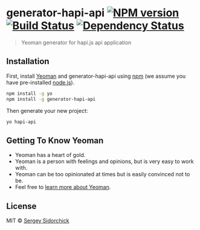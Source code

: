 # generator-hapi-api [![NPM version][npm-image]][npm-url] [![Build Status][travis-image]][travis-url] [![Dependency Status][daviddm-image]][daviddm-url]
> Yeoman generator for hapi.js api application

## Installation

First, install [Yeoman](http://yeoman.io) and generator-hapi-api using [npm](https://www.npmjs.com/) (we assume you have pre-installed [node.js](https://nodejs.org/)).

```bash
npm install -g yo
npm install -g generator-hapi-api
```

Then generate your new project:

```bash
yo hapi-api
```

## Getting To Know Yeoman

 * Yeoman has a heart of gold.
 * Yeoman is a person with feelings and opinions, but is very easy to work with.
 * Yeoman can be too opinionated at times but is easily convinced not to be.
 * Feel free to [learn more about Yeoman](http://yeoman.io/).

## License

MIT © [Sergey Sidorchick]()


[npm-image]: https://badge.fury.io/js/generator-hapi-api.svg
[npm-url]: https://npmjs.org/package/generator-hapi-api
[travis-image]: https://travis-ci.org/ssidorchick/generator-hapi-api.svg?branch=master
[travis-url]: https://travis-ci.org/ssidorchick/generator-hapi-api
[daviddm-image]: https://david-dm.org/ssidorchick/generator-hapi-api.svg?theme=shields.io
[daviddm-url]: https://david-dm.org/ssidorchick/generator-hapi-api
